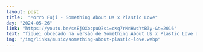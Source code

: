 ```yaml
---
layout: post
title:  "Morro Fuji - Something About Us x Plastic Love"
day: "2024-05-26"
link: "https://youtu.be/ssEjOXocpuQ?si=cKq7rMnHwcYtB3y-&t=2016"
text: "fiquei obcecado na versão de Something About Us x Plastic Love da Morro Fuji depois que vi eles ao vivo"
img: "/img/links/music/something-about-plastic-love.webp"
---
```

